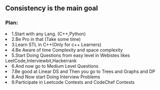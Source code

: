 <h2>Consistency is the main goal</h2>

<h3>Plan:</h3>
<li>1.Start with any Lang. (C++,Python)</li>
<li>2.Be Pro in that (Take some time)</li>
<li>3.Learn STL in C++(Only for c++ Learners)</li>
<li>4.Be Aware of time Complexity and space complexity</li>
<li>5.Start Doing Questions from easy level in Webistes likes LeetCode,Interviewbit,Hackerrank</li>
<li>6.And now go to Medium Level Questions </li>
<li>7.Be good at Linear DS and Then you go to Trees and Graphs and DP</li>
<li>8.And Now start Doing Interview Problems</li>
<li>9.Participate in Leetcode Contests and CodeChef Contests </li>


